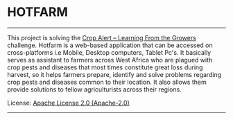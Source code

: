# HOTFARM
---
This project is solving the [Crop Alert – Learning From the Growers](https://2015.spaceappschallenge.org/challenge/crop-alert-learning-growers/) challenge.
Hotfarm is a web-based application that can be accessed on cross-platforms i.e Mobile, Desktop computers, Tablet Pc's. It basically serves as assistant to farmers across West Africa who are plagued with crop pests and diseases that most times constitute great loss during harvest, so it helps farmers prepare, identify and solve problems regarding crop pests and diseases common to their location. It also allows them provide solutions to fellow agriculturists across their regions.

License: [Apache License 2.0 (Apache-2.0)](https://www.apache.org/licenses/LICENSE-2.0)

---
